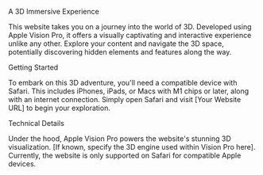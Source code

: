 A 3D Immersive Experience

This website takes you on a journey into the world of 3D. Developed using Apple Vision Pro, it offers a visually captivating and interactive experience unlike any other. Explore your content and navigate the 3D space, potentially discovering hidden elements and features along the way.

Getting Started

To embark on this 3D adventure, you'll need a compatible device with Safari. This includes iPhones, iPads, or Macs with M1 chips or later, along with an internet connection. Simply open Safari and visit [Your Website URL] to begin your exploration.

Technical Details

Under the hood, Apple Vision Pro powers the website's stunning 3D visualization. [If known, specify the 3D engine used within Vision Pro here]. Currently, the website is only supported on Safari for compatible Apple devices.
